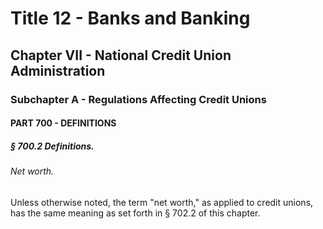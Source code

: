 
# Title 12 - Banks and Banking
## Chapter VII - National Credit Union Administration
### Subchapter A - Regulations Affecting Credit Unions
#### PART 700 - DEFINITIONS
##### § 700.2 Definitions.
###### Net worth.

Unless otherwise noted, the term "net worth," as applied to credit unions, has the same meaning as set forth in § 702.2 of this chapter.
